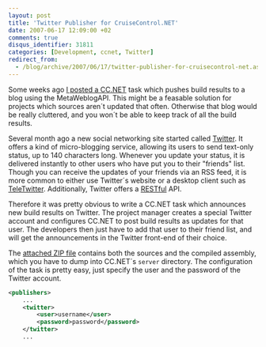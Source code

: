 ```yaml
---
layout: post
title: 'Twitter Publisher for CruiseControl.NET'
date: 2007-06-17 12:09:00 +02
comments: true
disqus_identifier: 31811
categories: [Development, ccnet, Twitter]
redirect_from:
  - /blog/archive/2007/06/17/twitter-publisher-for-cruisecontrol-net.aspx/
---
```


Some weeks ago [I posted a CC.NET](/archive/2007/04/29/blog-publisher-for-cruisecontrol-net/) task which pushes build results to a blog using the MetaWeblogAPI. This might be a feasable solution for projects which sources aren´t updated that often. Otherwise that blog would be really cluttered, and you won´t be able to keep track of all the build results.

Several month ago a new social networking site started called [Twitter](http://twitter.com/ "Twitter"). It offers a kind of micro-blogging service, allowing its users to send text-only status, up to 140 characters long. Whenever you update your status, it is delivered instantly to other users who have put you to their "friends" list. Though you can receive the updates of your friends via an RSS feed, it is more common to either use Twitter´s website or a desktop client such as [TeleTwitter](http://www.teletwitter.com/). Additionally, Twitter offers a [RESTful](http://en.wikipedia.org/wiki/RESTful) API.

Therefore it was pretty obvious to write a CC.NET task which announces new build results on Twitter. The project manager creates a special Twitter account and configures CC.NET to post build results as updates for that user. The developers then just have to add that user to their friend list, and will get the announcements in the Twitter front-end of their choice.

The [attached ZIP file](/files/archive/ccnet.TwitterPublisher.plugin.zip) contains both the sources and the compiled assembly, which you have to dump into CC.NET´s `server` directory. The configuration of the task is pretty easy, just specify the user and the password of the Twitter account.

``` xml
<publishers>
    ...
    <twitter>
        <user>username</user>
        <password>password</password>
    </twitter>
    ...
```

